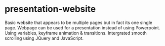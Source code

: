 # presentation-website
Basic website that appears to be multiple pages but in fact its one single page.   Webpage can be used for a presentation instead of using Powerpoint. Using variables, keyframe animation & transitions.
Intergrated smooth scrolling using JQuery and JavaScript.
